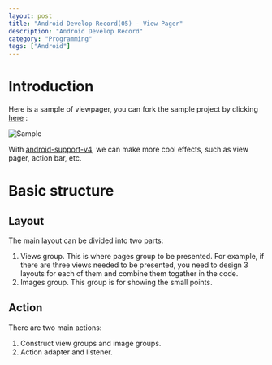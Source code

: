 ```yaml
---
layout: post
title: "Android Develop Record(05) - View Pager"
description: "Android Develop Record"
category: "Programming"
tags: ["Android"]
---
```


# Introduction

Here is a sample of viewpager, you can fork the sample project by clicking [here](https://github.com/jesusjzp/ViewPager) :

![Sample](http://media-cache-ec0.pinimg.com/736x/1f/d1/8a/1fd18a866baa03a287bd9d3e7ed2525e.jpg)

With [android-support-v4](http://developer.android.com/reference/android/support/v4/app/package-summary.html), we can make more cool effects, such as view pager, action bar, etc.

# Basic structure

## Layout

The main layout can be divided into two parts:

1.  Views group. This is where pages group to be presented. For example, if there are three views needed to be presented, you need to design 3 layouts for each of them and combine them togather in the code.
2. Images group. This group is for showing the small points. 

## Action

There are two main actions:

1.  Construct view groups and image groups.
2.  Action adapter and listener.
